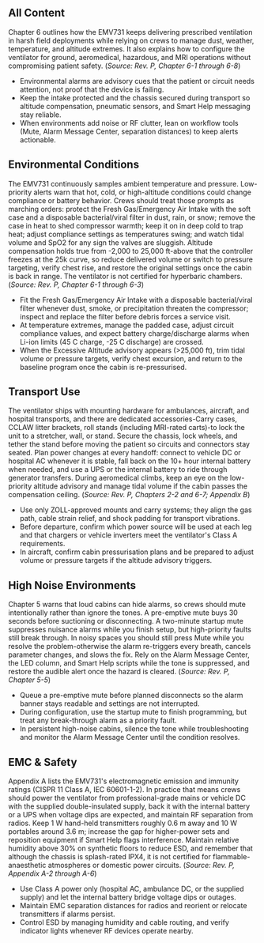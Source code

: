 ## All Content
Chapter 6 outlines how the EMV731 keeps delivering prescribed ventilation in harsh field deployments while relying on crews to manage dust, weather, temperature, and altitude extremes. It also explains how to configure the ventilator for ground, aeromedical, hazardous, and MRI operations without compromising patient safety. (*Source: Rev. P, Chapter 6-1 through 6-8*)

- Environmental alarms are advisory cues that the patient or circuit needs attention, not proof that the device is failing.
- Keep the intake protected and the chassis secured during transport so altitude compensation, pneumatic sensors, and Smart Help messaging stay reliable.
- When environments add noise or RF clutter, lean on workflow tools (Mute, Alarm Message Center, separation distances) to keep alerts actionable.

## Environmental Conditions
The EMV731 continuously samples ambient temperature and pressure. Low-priority alerts warn that hot, cold, or high-altitude conditions could change compliance or battery behavior. Crews should treat those prompts as marching orders: protect the Fresh Gas/Emergency Air Intake with the soft case and a disposable bacterial/viral filter in dust, rain, or snow; remove the case in heat to shed compressor warmth; keep it on in deep cold to trap heat; adjust compliance settings as temperatures swing; and watch tidal volume and SpO2 for any sign the valves are sluggish. Altitude compensation holds true from -2,000 to 25,000 ft-above that the controller freezes at the 25k curve, so reduce delivered volume or switch to pressure targeting, verify chest rise, and restore the original settings once the cabin is back in range. The ventilator is not certified for hyperbaric chambers. (*Source: Rev. P, Chapter 6-1 through 6-3*)

- Fit the Fresh Gas/Emergency Air Intake with a disposable bacterial/viral filter whenever dust, smoke, or precipitation threaten the compressor; inspect and replace the filter before debris forces a service visit.
- At temperature extremes, manage the padded case, adjust circuit compliance values, and expect battery charge/discharge alarms when Li-ion limits (45 C charge, -25 C discharge) are crossed.
- When the Excessive Altitude advisory appears (>25,000 ft), trim tidal volume or pressure targets, verify chest excursion, and return to the baseline program once the cabin is re-pressurised.

## Transport Use
The ventilator ships with mounting hardware for ambulances, aircraft, and hospital transports, and there are dedicated accessories-Carry cases, CCLAW litter brackets, roll stands (including MRI-rated carts)-to lock the unit to a stretcher, wall, or stand. Secure the chassis, lock wheels, and tether the stand before moving the patient so circuits and connectors stay seated. Plan power changes at every handoff: connect to vehicle DC or hospital AC whenever it is stable, fall back on the 10+ hour internal battery when needed, and use a UPS or the internal battery to ride through generator transfers. During aeromedical climbs, keep an eye on the low-priority altitude advisory and manage tidal volume if the cabin passes the compensation ceiling. (*Source: Rev. P, Chapters 2-2 and 6-7; Appendix B*)

- Use only ZOLL-approved mounts and carry systems; they align the gas path, cable strain relief, and shock padding for transport vibrations.
- Before departure, confirm which power source will be used at each leg and that chargers or vehicle inverters meet the ventilator's Class A requirements.
- In aircraft, confirm cabin pressurisation plans and be prepared to adjust volume or pressure targets if the altitude advisory triggers.

## High Noise Environments
Chapter 5 warns that loud cabins can hide alarms, so crews should mute intentionally rather than ignore the tones. A pre-emptive mute buys 30 seconds before suctioning or disconnecting. A two-minute startup mute suppresses nuisance alarms while you finish setup, but high-priority faults still break through. In noisy spaces you should still press Mute while you resolve the problem-otherwise the alarm re-triggers every breath, cancels parameter changes, and slows the fix. Rely on the Alarm Message Center, the LED column, and Smart Help scripts while the tone is suppressed, and restore the audible alert once the hazard is cleared. (*Source: Rev. P, Chapter 5-5*)

- Queue a pre-emptive mute before planned disconnects so the alarm banner stays readable and settings are not interrupted.
- During configuration, use the startup mute to finish programming, but treat any break-through alarm as a priority fault.
- In persistent high-noise cabins, silence the tone while troubleshooting and monitor the Alarm Message Center until the condition resolves.

## EMC & Safety
Appendix A lists the EMV731's electromagnetic emission and immunity ratings (CISPR 11 Class A, IEC 60601-1-2). In practice that means crews should power the ventilator from professional-grade mains or vehicle DC with the supplied double-insulated supply, back it with the internal battery or a UPS when voltage dips are expected, and maintain RF separation from radios. Keep 1 W hand-held transmitters roughly 0.6 m away and 10 W portables around 3.6 m; increase the gap for higher-power sets and reposition equipment if Smart Help flags interference. Maintain relative humidity above 30% on synthetic floors to reduce ESD, and remember that although the chassis is splash-rated IPX4, it is not certified for flammable-anaesthetic atmospheres or domestic power circuits. (*Source: Rev. P, Appendix A-2 through A-6*)

- Use Class A power only (hospital AC, ambulance DC, or the supplied supply) and let the internal battery bridge voltage dips or outages.
- Maintain EMC separation distances for radios and reorient or relocate transmitters if alarms persist.
- Control ESD by managing humidity and cable routing, and verify indicator lights whenever RF devices operate nearby.
